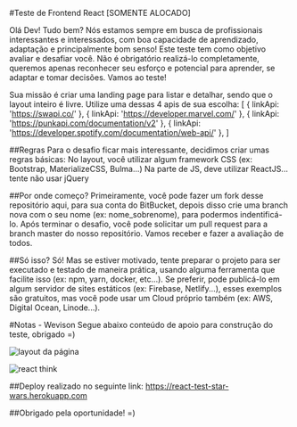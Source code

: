 #Teste de Frontend React [SOMENTE ALOCADO]

Olá Dev! Tudo bem?
Nós estamos sempre em busca de profissionais interessantes e interessados, com boa capacidade de aprendizado, adaptação e principalmente bom senso!
Este teste tem como objetivo avaliar e desafiar você. Não é obrigatório realizá-lo completamente, queremos apenas reconhecer seu esforço e potencial para aprender, se adaptar e tomar decisões.
Vamos ao teste!

Sua missão é criar uma landing page para listar e detalhar, sendo que o layout inteiro é livre. Utilize uma dessas 4 apis de sua escolha:
[
{ linkApi: 'https://swapi.co/' },
{ linkApi: 'https://developer.marvel.com/' },
{ linkApi: 'https://punkapi.com/documentation/v2' },
{ linkApi: 'https://developer.spotify.com/documentation/web-api/' },
]

##Regras
Para o desafio ficar mais interessante, decidimos criar umas regras básicas:
No layout, você utilizar algum framework CSS (ex: Bootstrap, MaterializeCSS, Bulma...)
Na parte de JS, deve utilizar ReactJS... tente não usar jQuery

##Por onde começo?
Primeiramente, você pode fazer um fork desse repositório aqui, para sua conta do BitBucket, depois disso crie uma branch nova com o seu nome (ex: nome_sobrenome), para podermos indentificá-lo.
Após terminar o desafio, você pode solicitar um pull request para a branch master do nosso repositório. Vamos receber e fazer a avaliação de todos.

##Só isso?
Só! Mas se estiver motivado, tente preparar o projeto para ser executado e testado de maneira prática, usando alguma ferramenta que facilite isso (ex: npm, yarn, docker, etc...).
Se preferir, pode publicá-lo em algum servidor de sites estáticos (ex: Firebase, Netlify...), esses exemplos são gratuitos, mas você pode usar um Cloud próprio também (ex: AWS, Digital Ocean, Linode...).

#Notas - Wevison
Segue abaixo conteúdo de apoio para construção do teste, obrigado =)

![layout da página](https://i.ibb.co/qBMSWmn/layout.png)

![react think](https://i.ibb.co/QvPZMhJ/20190419-222347.jpg)

##Deploy realizado no seguinte link: https://react-test-star-wars.herokuapp.com

##Obrigado pela oportunidade! =)
